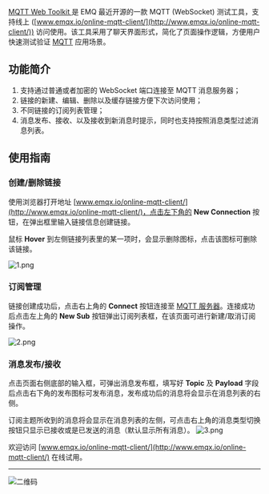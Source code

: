 [MQTT Web Toolkit ](http://www.emqx.io/online-mqtt-client/)是 EMQ 最近开源的一款 MQTT (WebSocket) 测试工具，支持线上 ([www.emqx.io/online-mqtt-client/](http://www.emqx.io/online-mqtt-client/)) 访问使用。该工具采用了聊天界面形式，简化了页面操作逻辑，方便用户快速测试验证 [MQTT](https://www.emqx.com/zh/mqtt) 应用场景。


## 功能简介

1. 支持通过普通或者加密的 WebSocket 端口连接至 MQTT 消息服务器；
2. 链接的新建、编辑、删除以及缓存链接方便下次访问使用；
3. 不同链接的订阅列表管理；
4. 消息发布、接收、以及接收到新消息时提示，同时也支持按照消息类型过滤消息列表。

## 使用指南

### 创建/删除链接

使用浏览器打开地址 [www.emqx.io/online-mqtt-client/](http://www.emqx.io/online-mqtt-client/)，点击左下角的 **New Connection** 按钮，在弹出框里输入链接信息创建链接。

鼠标 **Hover** 到左侧链接列表里的某一项时，会显示删除图标，点击该图标可删除该链接。

![1.png](https://assets.emqx.com/images/eb40a2eb67bcd01557b2eeb0982e8bd9.png)

### 订阅管理

链接创建成功后，点击右上角的 **Connect** 按钮连接至 [MQTT 服务器](https://www.emqx.io/zh)。连接成功后点击左上角的 **New Sub** 按钮弹出订阅列表框，在该页面可进行新建/取消订阅操作。

![2.png](https://assets.emqx.com/images/b9e415ec480b4a0b3dc4f2954af39b30.png)

### 消息发布/接收

点击页面右侧底部的输入框，可弹出消息发布框，填写好 **Topic** 及 **Payload** 字段后点击右下角的发布图标可发布消息，发布成功后的消息将会显示在消息列表的右侧。

订阅主题所收到的消息将会显示在消息列表的左侧，可点击右上角的消息类型切换按钮只显示已接收或是已发送的消息（默认显示所有消息）。
![3.png](https://assets.emqx.com/images/bb2e8a7832420da8f0008b4508c8202a.png)



欢迎访问 [www.emqx.io/online-mqtt-client/](http://www.emqx.io/online-mqtt-client/) 在线试用。

------


![二维码](https://assets.emqx.com/images/b99a97727d6f86a9912846e145b8b124.jpg)
